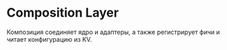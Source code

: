 # Composition Layer

Композиция соединяет ядро и адаптеры, а также регистрирует фичи и читает конфигурацию из KV.
